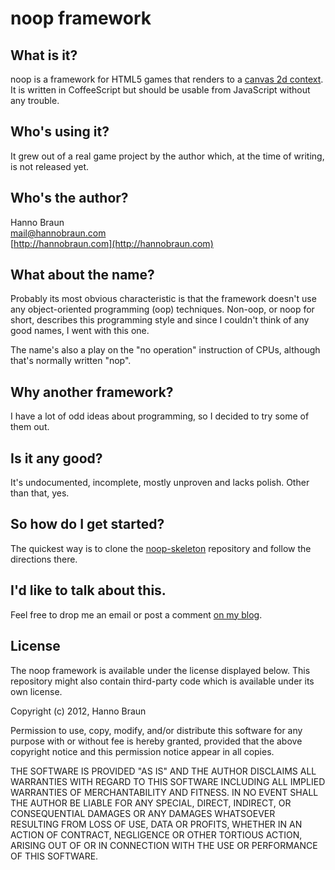 # noop framework

## What is it?

noop is a framework for HTML5 games that renders to a
[canvas 2d context](http://www.w3.org/TR/2dcontext/). It is written in
CoffeeScript but should be usable from JavaScript without any trouble.


## Who's using it?

It grew out of a real game project by the author which, at the time of writing,
is not released yet.


## Who's the author?

Hanno Braun<br/>
[mail@hannobraun.com](mailto:mail@hannobraun.com)<br/>
[http://hannobraun.com](http://hannobraun.com)<br/>


## What about the name?

Probably its most obvious characteristic is that the framework doesn't use any
object-oriented programming (oop) techniques. Non-oop, or noop for short,
describes this programming style and since I couldn't think of any good names, I
went with this one.

The name's also a play on the "no operation" instruction of CPUs, although
that's normally written "nop".


## Why another framework?

I have a lot of odd ideas about programming, so I decided to try some of them
out.


## Is it any good?

It's undocumented, incomplete, mostly unproven and lacks polish. Other than
that, yes.


## So how do I get started?

The quickest way is to clone the
[noop-skeleton](https://github.com/hbraun/noop-skeleton) repository and follow
the directions there.


## I'd like to talk about this.

Feel free to drop me an email or post a comment
[on my blog](http://blog.hannobraun.com/2012/04/20/noop-a-html5-game-framework/).


## License

The noop framework is available under the license displayed below. This
repository might also contain third-party code which is available under its own
license.

Copyright (c) 2012, Hanno Braun

Permission to use, copy, modify, and/or distribute this software for any purpose
with or without fee is hereby granted, provided that the above copyright notice
and this permission notice appear in all copies.

THE SOFTWARE IS PROVIDED "AS IS" AND THE AUTHOR DISCLAIMS ALL WARRANTIES WITH
REGARD TO THIS SOFTWARE INCLUDING ALL IMPLIED WARRANTIES OF MERCHANTABILITY AND
FITNESS. IN NO EVENT SHALL THE AUTHOR BE LIABLE FOR ANY SPECIAL, DIRECT,
INDIRECT, OR CONSEQUENTIAL DAMAGES OR ANY DAMAGES WHATSOEVER RESULTING FROM LOSS
OF USE, DATA OR PROFITS, WHETHER IN AN ACTION OF CONTRACT, NEGLIGENCE OR OTHER
TORTIOUS ACTION, ARISING OUT OF OR IN CONNECTION WITH THE USE OR PERFORMANCE OF
THIS SOFTWARE.
